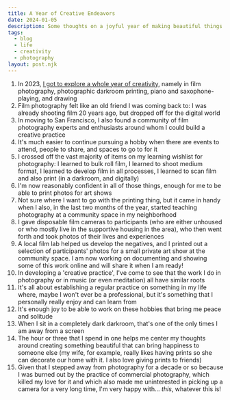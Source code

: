 ```yaml
---
title: A Year of Creative Endeavors
date: 2024-01-05
description: Some thoughts on a joyful year of making beautiful things.
tags: 
  - blog
  - life
  - creativity
  - photography
layout: post.njk
---
```


1. In 2023, [I got to explore a whole year of creativity](/photos/learning-seeing-hearing/), namely in film photography, photographic darkroom printing, piano and saxophone-playing, and drawing
2. Film photography felt like an old friend I was coming back to: I was already shooting film 20 years ago, but dropped off for the digital world
3. In moving to San Francisco, I also found a community of film photography experts and enthusiasts around whom I could build a creative practice
4. It's much easier to continue pursuing a hobby when there are events to attend, people to share, and spaces to go to for it
5. I crossed off the vast majority of items on my learning wishlist for photography: I learned to bulk roll film, I learned to shoot medium format, I learned to develop film in all processes, I learned to scan film and also print (in a darkroom, and digitally)
6. I'm now reasonably confident in all of those things, enough for me to be able to print photos for art shows
7. Not sure where I want to go with the printing thing, but it came in handy when I also, in the last two months of the year, started teaching photography at a community space in my neighborhood
8. I gave disposable film cameras to participants (who are either unhoused or who mostly live in the supportive housing in the area), who then went forth and took photos of their lives and experiences
9. A local film lab helped us develop the negatives, and I printed out a selection of participants' photos for a small private art show at the community space. I am now working on documenting and showing some of this work online and will share it when I am ready! 
10. In developing a 'creative practice', I've come to see that the work I do in photography or in music (or even meditation) all have similar roots
11. It's all about establishing a regular practice on something in my life where, maybe I won't ever be a professional, but it's something that I personally really enjoy and can learn from
12. It's enough joy to be able to work on these hobbies that bring me peace and solitude
13. When I sit in a completely dark darkroom, that's one of the only times I am away from a screen
14. The hour or three that I spend in one helps me center my thoughts around creating something beautiful that can bring happiness to someone else (my wife, for example, really likes having prints so she can decorate our home with it. I also love giving prints to friends)
15. Given that I stepped away from photography for a decade or so because I was burned out by the practice of commercial photography, which killed my love for it and which also made me uninterested in picking up a camera for a very long time, I'm very happy with... *this*, whatever this is!
